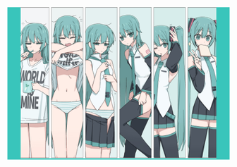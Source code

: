 <!--4:-->
<div align="center" dir="auto"  style="background-color: #39C5BB;">
    <img width="88%" alt="✨" src="/res/4.jpeg">
</div>


